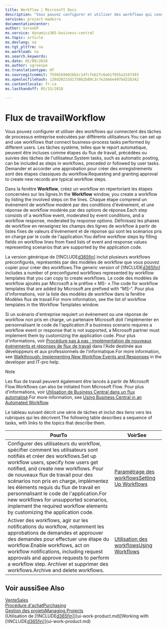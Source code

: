 ```yaml
---
title: Workflow | Microsoft Docs
description: "Vous pouvez configurer et utiliser des workflows qui connectent des tâches de processus entreprise exécutées par différents utilisateurs. Les tâches système, telles que le report automatique, peuvent être incluses comme étapes du flux de travail, précédées ou suivies des tâches de l'utilisateur. Demander et accorder une approbation pour créer des enregistrements sont des étapes classiques du workflow."
services: project-madeira
documentationcenter: 
author: SorenGP
ms.service: dynamics365-business-central
ms.topic: article
ms.devlang: na
ms.tgt_pltfrm: na
ms.workload: na
ms.search.keywords: 
ms.date: 05/09/2018
ms.author: sgroespe
ms.translationtype: HT
ms.sourcegitcommit: 75501b9402bb1c14fcfeb2fc6e61f055a2247493
ms.openlocfilehash: 128d20233d1750b2b89c3c7e2de6e497bd32b342
ms.contentlocale: fr-ca
ms.lasthandoff: 05/15/2018

---
```

# <a name="workflow"></a><span data-ttu-id="5bbc8-105">Flux de travail</span><span class="sxs-lookup"><span data-stu-id="5bbc8-105">Workflow</span></span>
<span data-ttu-id="5bbc8-106">Vous pouvez configurer et utiliser des workflows qui connectent des tâches de processus entreprise exécutées par différents utilisateurs.</span><span class="sxs-lookup"><span data-stu-id="5bbc8-106">You can set up and use workflows that connect business-process tasks performed by different users.</span></span> <span data-ttu-id="5bbc8-107">Les tâches système, telles que le report automatique, peuvent être incluses comme étapes du flux de travail, précédées ou suivies des tâches de l'utilisateur.</span><span class="sxs-lookup"><span data-stu-id="5bbc8-107">System tasks, such as automatic posting, can be included as steps in workflows, preceded or followed by user tasks.</span></span> <span data-ttu-id="5bbc8-108">Demander et accorder une approbation pour créer des enregistrements sont des étapes classiques du workflow.</span><span class="sxs-lookup"><span data-stu-id="5bbc8-108">Requesting and granting approval to create new records are typical workflow steps.</span></span>  

 <span data-ttu-id="5bbc8-109">Dans la fenêtre **Workflow**, créez un workflow en répertoriant les étapes concernées sur les lignes.</span><span class="sxs-lookup"><span data-stu-id="5bbc8-109">In the **Workflow** window, you create a workflow by listing the involved steps on the lines.</span></span> <span data-ttu-id="5bbc8-110">Chaque étape comprend un événement de workflow modéré par des conditions d'événement, et une réponse de workflow modérée par des options de réponse.</span><span class="sxs-lookup"><span data-stu-id="5bbc8-110">Each step consists of a workflow event, moderated by event conditions, and a workflow response, moderated by response options.</span></span> <span data-ttu-id="5bbc8-111">Définissez les phases de workflow en renseignez les champs des lignes de workflow à partir de listes fixes de valeurs d'événement et de réponse qui sont les scénarios pris en charge par le code de l'application.</span><span class="sxs-lookup"><span data-stu-id="5bbc8-111">You define workflow steps by filling fields on workflow lines from fixed lists of event and response values representing scenarios that are supported by the application code.</span></span>  

 <span data-ttu-id="5bbc8-112">La version générique de [!INCLUDE[d365fin](includes/d365fin_md.md)] inclut plusieurs workflows préconfigurés, représentés par des modèles de workflow que vous pouvez copier pour créer des workflows.</span><span class="sxs-lookup"><span data-stu-id="5bbc8-112">The generic version of [!INCLUDE[d365fin](includes/d365fin_md.md)] includes a number of preconfigured workflows represented by workflow templates that you can copy to create workflows.</span></span> <span data-ttu-id="5bbc8-113">Le code des modèles de workflow ajoutés par Microsoft a le préfixe « MS- ».</span><span class="sxs-lookup"><span data-stu-id="5bbc8-113">The code for workflow templates that are added by Microsoft are prefixed with “MS-“.</span></span> <span data-ttu-id="5bbc8-114">Pour plus d'informations, voir la liste des modèles de workflow dans la fenêtre Modèles flux de travail.</span><span class="sxs-lookup"><span data-stu-id="5bbc8-114">For more information, see the list of workflow templates in the Workflow Templates window.</span></span>  

 <span data-ttu-id="5bbc8-115">Si un scénario d'entreprise requiert un événement ou une réponse de workflow non pris en charge, un partenaire Microsoft doit l'implémenter en personnalisant le code de l'application.</span><span class="sxs-lookup"><span data-stu-id="5bbc8-115">If a business scenario requires a workflow event or response that is not supported, a Microsoft partner must implement them by customizing the application code.</span></span> <span data-ttu-id="5bbc8-116">Pour plus d'informations, voir [Procédure pas à pas : implémentation de nouveaux événements et réponses de flux de travail](/dynamics-nav/Walkthrough--Implementing-New-Workflow-Events-and-Responses) dans l'Aide destinée aux développeurs et aux professionnels de l'informatique.</span><span class="sxs-lookup"><span data-stu-id="5bbc8-116">For more information, see [Walkthrough: Implementing New Workflow Events and Responses](/dynamics-nav/Walkthrough--Implementing-New-Workflow-Events-and-Responses) in the developer and IT-pro help.</span></span>

> [!NOTE]  
> <span data-ttu-id="5bbc8-117">Les flux de travail peuvent également être lancés à partir de Microsoft Flow.</span><span class="sxs-lookup"><span data-stu-id="5bbc8-117">Workflows can also be initiated from Microsoft Flow.</span></span> <span data-ttu-id="5bbc8-118">Pour plus d'informations, voir [Utilisation de Business Central dans un flux automatisé](across-how-use-financials-data-source-flow.md).</span><span class="sxs-lookup"><span data-stu-id="5bbc8-118">For more information, see [Using Business Central in an Automated Workflow](across-how-use-financials-data-source-flow.md).</span></span>  

 <span data-ttu-id="5bbc8-119">Le tableau suivant décrit une série de tâches et inclut des liens vers les rubriques qui les décrivent.</span><span class="sxs-lookup"><span data-stu-id="5bbc8-119">The following table describes a sequence of tasks, with links to the topics that describe them.</span></span>  

|<span data-ttu-id="5bbc8-120">**Pour**</span><span class="sxs-lookup"><span data-stu-id="5bbc8-120">**To**</span></span>|<span data-ttu-id="5bbc8-121">**Voir**</span><span class="sxs-lookup"><span data-stu-id="5bbc8-121">**See**</span></span>|  
|------------|-------------|  
|<span data-ttu-id="5bbc8-122">Configurer des utilisateurs du workflow, spécifier comment les utilisateurs sont notifiés et créer des workflows.</span><span class="sxs-lookup"><span data-stu-id="5bbc8-122">Set up workflow users, specify how users get notified, and create new workflows.</span></span> <span data-ttu-id="5bbc8-123">Pour de nouveaux flux de travail pour des scénarios non pris en charge, implémentez les éléments requis du flux de travail en personnalisant le code de l'application.</span><span class="sxs-lookup"><span data-stu-id="5bbc8-123">For new workflows for unsupported scenarios, implement the required workflow elements by customizing the application code.</span></span>|[<span data-ttu-id="5bbc8-124">Paramétrage des workflows</span><span class="sxs-lookup"><span data-stu-id="5bbc8-124">Setting Up Workflows</span></span>](across-set-up-workflows.md)|  
|<span data-ttu-id="5bbc8-125">Activer des workflows, agir sur les notifications du workflow, notamment les approbations de demandes et approuver des demandes pour effectuer une étape du workflow.</span><span class="sxs-lookup"><span data-stu-id="5bbc8-125">Enable workflows, act on workflow notifications, including request approvals and approve requests to perform a workflow step.</span></span> <span data-ttu-id="5bbc8-126">Archiver et supprimer des workflows.</span><span class="sxs-lookup"><span data-stu-id="5bbc8-126">Archive and delete workflows.</span></span>|[<span data-ttu-id="5bbc8-127">Utilisation des workflows</span><span class="sxs-lookup"><span data-stu-id="5bbc8-127">Using Workflows</span></span>](across-use-workflows.md)|  

## <a name="see-also"></a><span data-ttu-id="5bbc8-128">Voir aussi</span><span class="sxs-lookup"><span data-stu-id="5bbc8-128">See Also</span></span>  
[<span data-ttu-id="5bbc8-129">Vente</span><span class="sxs-lookup"><span data-stu-id="5bbc8-129">Sales</span></span>](sales-manage-sales.md)  
[<span data-ttu-id="5bbc8-130">Procédure d'achat</span><span class="sxs-lookup"><span data-stu-id="5bbc8-130">Purchasing</span></span>](purchasing-manage-purchasing.md)  
[<span data-ttu-id="5bbc8-131">Gestion des projets</span><span class="sxs-lookup"><span data-stu-id="5bbc8-131">Managing Projects</span></span>](projects-manage-projects.md)  
<span data-ttu-id="5bbc8-132">[Utilisation de [!INCLUDE[d365fin](includes/d365fin_md.md)]](ui-work-product.md)</span><span class="sxs-lookup"><span data-stu-id="5bbc8-132">[Working with [!INCLUDE[d365fin](includes/d365fin_md.md)]](ui-work-product.md)</span></span>

